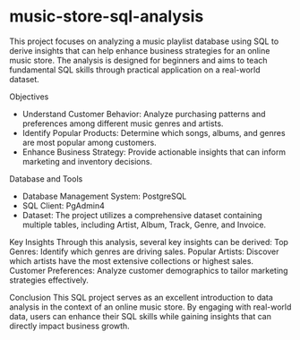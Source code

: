 # music-store-sql-analysis
This project focuses on analyzing a music playlist database using SQL to derive insights that can help enhance business strategies for an online music store. The analysis is designed for beginners and aims to teach fundamental SQL skills through practical application on a real-world dataset.

Objectives
* Understand Customer Behavior: Analyze purchasing patterns and preferences among different music genres and artists.
* Identify Popular Products: Determine which songs, albums, and genres are most popular among customers.
* Enhance Business Strategy: Provide actionable insights that can inform marketing and inventory decisions.

Database and Tools
* Database Management System: PostgreSQL
* SQL Client: PgAdmin4
* Dataset: The project utilizes a comprehensive dataset containing multiple tables, including Artist, Album, Track, Genre, and Invoice.

Key Insights
Through this analysis, several key insights can be derived:
Top Genres: Identify which genres are driving sales.
Popular Artists: Discover which artists have the most extensive collections or highest sales.
Customer Preferences: Analyze customer demographics to tailor marketing strategies effectively.

Conclusion
This SQL project serves as an excellent introduction to data analysis in the context of an online music store. By engaging with real-world data, users can enhance their SQL skills while gaining insights that can directly impact business growth.
